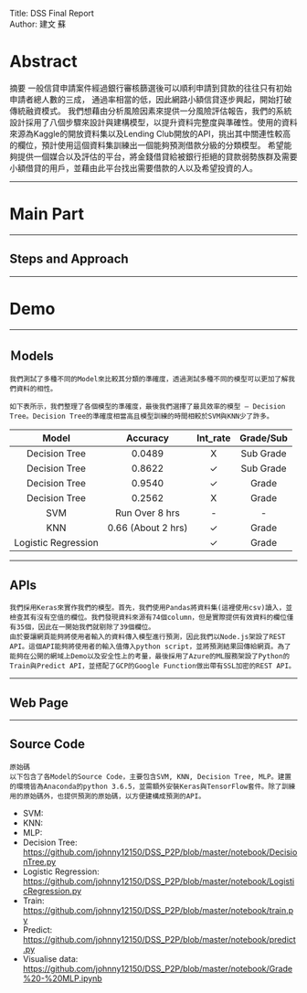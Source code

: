 Title: DSS Final Report  
Author: 建文 蘇

# Abstract #

摘要
一般信貸申請案件經過銀行審核篩選後可以順利申請到貸款的往往只有初始申請者總人數的三成， 通過率相當的低，因此網路小額信貸逐步興起，開始打破傳統融資模式。
我們想藉由分析風險因素來提供一分風險評估報告，我們的系統設計採用了八個步驟來設計與建構模型，以提升資料完整度與準確性。使用的資料來源為Kaggle的開放資料集以及Lending Club開放的API，挑出其中關連性較高的欄位，預計使用這個資料集訓練出一個能夠預測借款分級的分類模型。
希望能夠提供一個媒合以及評估的平台，將金錢借貸給被銀行拒絕的貸款弱勢族群及需要小額借貸的用戶，並藉由此平台找出需要借款的人以及希望投資的人。


----

# Main Part #

----

## Steps and Approach ##

----

# Demo #

----

## Ｍodels ##

	我們測試了多種不同的Model來比較其分類的準確度，透過測試多種不同的模型可以更加了解我們資料的相性。

	如下表所示，我們整理了各個模型的準確度，最後我們選擇了最具效率的模型 — Decision Tree。Decision Tree的準確度相當高且模型訓練的時間相較於SVM與KNN少了許多。

| Model | Accuracy | Int_rate | Grade/Sub |
| :-----: | :-----: | :-----: | :-----: |
| Decision Tree | 0.0489 | X | Sub Grade |
| Decision Tree | 0.8622 | ✓ | Sub Grade |
| Decision Tree | 0.9540 | ✓ | Grade |
| Decision Tree | 0.2562 | X | Grade |
| SVM | Run Over 8 hrs | - | - |
| KNN | 0.66 (About 2 hrs) | ✓ | Grade |
| Logistic Regression |  | ✓ | Grade |

----

## APIs ##

 	我們採用Keras來實作我們的模型。首先，我們使用Pandas將資料集(這裡使用csv)讀入，並檢查其有沒有空值的欄位。我們發現資料來源有74個column，但是實際提供有效資料的欄位僅有35個，因此在一開始我們就剔除了39個欄位。
	由於要讓網頁能夠將使用者輸入的資料傳入模型進行預測，因此我們以Node.js架設了REST API。這個API能夠將使用者的輸入值傳入python script，並將預測結果回傳給網頁。為了能夠在公開的網域上Demo以及安全性上的考量，最後採用了Azure的ML服務架設了Python的Train與Predict API，並搭配了GCP的Google Function做出帶有SSL加密的REST API。


----

## Web Page ##

----

## Source Code ##

	原始碼	
	以下包含了各Model的Source Code，主要包含SVM, KNN, Decision Tree, MLP。建置的環境皆為Anaconda的python 3.6.5，並需額外安裝Keras與TensorFlow套件。除了訓練用的原始碼外，也提供預測的原始碼，以方便建構成預測的API。


* SVM: 
* KNN: 
* MLP:
* Decision Tree: https://github.com/johnny12150/DSS_P2P/blob/master/notebook/DecisionTree.py
* Logistic Regression: https://github.com/johnny12150/DSS_P2P/blob/master/notebook/LogisticRegression.py
* Train: https://github.com/johnny12150/DSS_P2P/blob/master/notebook/train.py
* Predict: https://github.com/johnny12150/DSS_P2P/blob/master/notebook/predict.py
* Visualise data: https://github.com/johnny12150/DSS_P2P/blob/master/notebook/Grade%20-%20MLP.ipynb
